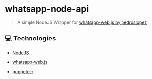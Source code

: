 
# whatsapp-node-api 

> A simple NodeJS Wrapper for [whatsapp-web.js by pedroslopez](https://github.com/pedroslopez/whatsapp-web.js)
  

## [](https://github.com/pranavms13/whatsapp-node-api#technologies)💻 Technologies

  

-  [NodeJS](https://nodejs.org/en/)

-  [whatsapp-web.js](https://github.com/pedroslopez/whatsapp-web.js)

-  [puppeteer](https://github.com/GoogleChrome/puppeteer)
